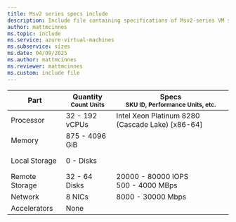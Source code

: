 ```yaml
---
title: Msv2 series specs include
description: Include file containing specifications of Msv2-series VM sizes.
author: mattmcinnes
ms.topic: include
ms.service: azure-virtual-machines
ms.subservice: sizes
ms.date: 04/09/2025
ms.author: mattmcinnes
ms.reviewer: mattmcinnes
ms.custom: include file
---
```

| Part | Quantity <br><sup>Count Units | Specs <br><sup>SKU ID, Performance Units, etc.  |
|---|---|---|
| Processor      | 32 - 192 vCPUs       | Intel Xeon Platinum 8280 (Cascade Lake) [x86-64]                   |
| Memory         | 875 - 4096 GiB          |                      |
| Local Storage  | 0 -  Disks           |  <br> <br>                   |
| Remote Storage | 32 - 64 Disks    | 20000 - 80000 IOPS <br>500 - 4000 MBps |
| Network        | 8 NICs          | 8000 - 30000 Mbps              |
| Accelerators   | None              |                       |

